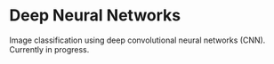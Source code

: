 # Deep Neural Networks

Image classification using deep convolutional neural networks (CNN). Currently in progress.
